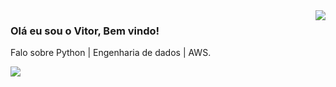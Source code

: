 <img align='right' src="https://github-readme-stats.vercel.app/api?username=vitorlima-dev&&show_icons=true&theme=radical">

### Olá eu sou o Vitor, Bem vindo!

<p>

Falo sobre Python | Engenharia de dados | AWS.

</p>

<img src="https://img.shields.io/static/v1?label=vitorlima-dev&message=VITOR&color=B3005E&style=for-the-badge&logo=GitHub">



